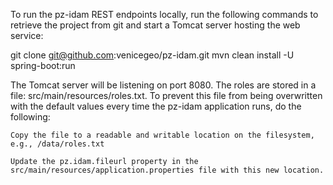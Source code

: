 To run the pz-idam REST endpoints locally, run the following commands to retrieve the project from git and start a Tomcat server hosting the web service:

git clone git@github.com:venicegeo/pz-idam.git
mvn clean install -U spring-boot:run

The Tomcat server will be listening on port 8080. The roles are stored in a file: src/main/resources/roles.txt. To prevent this file from being overwritten with the default values every time the pz-idam application runs, do the following:

    Copy the file to a readable and writable location on the filesystem, e.g., /data/roles.txt

    Update the pz.idam.fileurl property in the src/main/resources/application.properties file with this new location.

